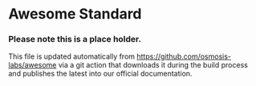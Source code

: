# Awesome Standard
### Please note this is a place holder.
This file is updated automatically from https://github.com/osmosis-labs/awesome via a git action that downloads it during the build process and publishes the latest into our official documentation.
